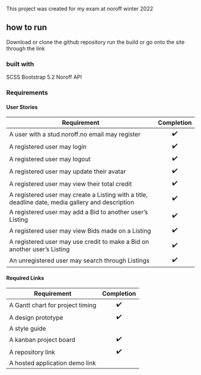 This project was created for my exam at noroff winter 2022

## how to run
Download or clone the github repository
run the build or go onto the site through the link

### built with

SCSS
Bootstrap 5.2
Noroff API

### Requirements

#### User Stories
| Requirement   | Completion    |
| ------------- |:-------------:|
| A user with a stud.noroff.no email may register      | :heavy_check_mark:    |
| A registered user may login      | :heavy_check_mark:    |
| A registered user may logout | :heavy_check_mark:    |
| A registered user may update their avatar      | :heavy_check_mark:    |
| A registered user may view their total credit     | :heavy_check_mark:    |
| A registered user may create a Listing with a title, deadline date, media gallery and description | :heavy_check_mark:    |
| A registered user may add a Bid to another user’s Listing      | :heavy_check_mark:    |
| A registered user may view Bids made on a Listing      | :heavy_check_mark:    |
| A registered user may use credit to make a Bid on another user’s Listing | :heavy_check_mark:    |
| An unregistered user may search through Listings      | :heavy_check_mark:    |

#### Required Links
| Requirement   | Completion    |
| ------------- |:-------------:|
| A Gantt chart for project timing | :heavy_check_mark:    |
| A design prototype      | :heavy_check_mark:    |
| A style guide |     |
| A kanban project board |  :heavy_check_mark:    |
| A repository link |  :heavy_check_mark:    |
| A hosted application demo link |     |

